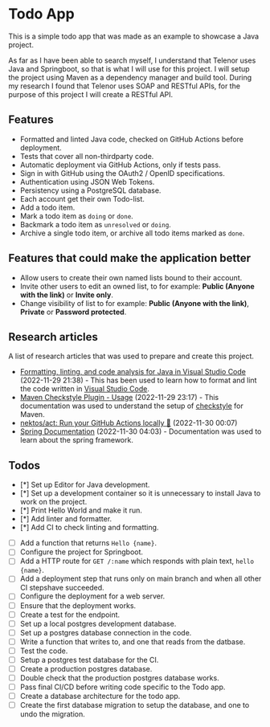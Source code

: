 # Todo App

This is a simple todo app that was made as an example to showcase a Java
project.

As far as I have been able to search myself, I understand that Telenor uses Java
and Springboot, so that is what I will use for this project. I will setup the
project using Maven as a dependency manager and build tool. During my research I
found that Telenor uses SOAP and RESTful APIs, for the purpose of this project I
will create a RESTful API.

## Features

- Formatted and linted Java code, checked on GitHub Actions before deployment.
- Tests that cover all non-thirdparty code.
- Automatic deployment via GitHub Actions, only if tests pass.
- Sign in with GitHub using the OAuth2 / OpenID specifications.
- Authentication using JSON Web Tokens.
- Persistency using a PostgreSQL database.
- Each account get their own Todo-list.
- Add a todo item.
- Mark a todo item as `doing` or `done`.
- Backmark a todo item as `unresolved` or `doing`.
- Archive a single todo item, or archive all todo items marked as `done`.

## Features that could make the application better

- Allow users to create their own named lists bound to their account.
- Invite other users to edit an owned list, to for example: **Public (Anyone
  with the link)** or **Invite only**.
- Change visibility of list to for example: **Public (Anyone with the link)**,
  **Private** or **Password protected**.

## Research articles

A list of research articles that was used to prepare and create this project.

- [Formatting, linting, and code analysis for Java in Visual Studio Code](https://code.visualstudio.com/docs/java/java-linting)
  (2022-11-29 21:38) - This has been used to learn how to format and lint the
  code written in [Visual Studio Code](https://code.visualstudio.com).
- [Maven Checkstyle Plugin - Usage](https://maven.apache.org/plugins/maven-checkstyle-plugin/usage.html) (2022-11-29 23:17) - This documentation was used to understand the setup of [checkstyle](https://checkstyle.sourceforge.io/) for Maven.
- [nektos/act: Run your GitHub Actions locally 🚀](https://github.com/nektos/act) (2022-11-30 00:07)
- [Spring Documentation](https://docs.spring.io) (2022-11-30 04:03) - Documentation was used to learn about the spring framework.

## Todos

- [*] Set up Editor for Java development.
- [*] Set up a development container so it is unnecessary to install Java to
      work on the project.
- [*] Print Hello World and make it run.
- [*] Add linter and formatter.
- [*] Add CI to check linting and formatting.
- [ ] Add a function that returns `Hello {name}`.
- [ ] Configure the project for Springboot.
- [ ] Add a HTTP route for `GET /:name` which responds with plain text, `hello {name}`.
- [ ] Add a deployment step that runs only on main branch and when all other CI stepshave succeeded.
- [ ] Configure the deployment for a web server.
- [ ] Ensure that the deployment works.
- [ ] Create a test for the endpoint.
- [ ] Set up a local postgres development database.
- [ ] Set up a postgres database connection in the code.
- [ ] Write a function that writes to, and one that reads from the datbase.
- [ ] Test the code.
- [ ] Setup a postgres test database for the CI.
- [ ] Create a production postgres database.
- [ ] Double check that the production postgres database works.
- [ ] Pass final CI/CD before writing code specific to the Todo app.
- [ ] Create a database architecture for the todo app.
- [ ] Create the first database migration to setup the database, and one to undo
      the migration.
